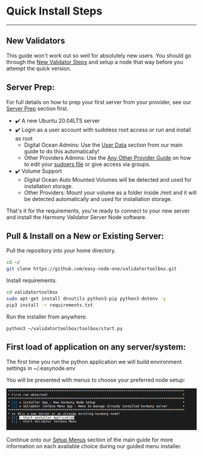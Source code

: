 # Quick Install Steps
---
## New Validators

This guide won't work out so well for absolutely new users. You should go through the [New Validator Steps](../full-manual/pre-installation-information/new-validator-steps/) and setup a node that way before you attempt the quick version.

## Server Prep:

For full details on how to prep your first server from your provider, see our [Server Prep](../full-manual/server-prep/) section first.

* ✔️ A new Ubuntu 20.04LTS server
* ✔️ Login as a user account with sudoless root access or run and install as root
  * Digital Ocean Admins: Use the [User Data](../full-manual/server-prep/digital-ocean.md#user-data) section from our main guide to do this automatically!
  * Other Providers Admins: Use the [Any Other Provider Guide](../full-manual/server-prep/any-other-provider/) on how to edit your [sudoers file](../full-manual/server-prep/any-other-provider/sudoless-root-access.md) or give access via groups.
* ✔️ Volume Support
  * Digital Ocean Auto Mounted Volumes will be detected and used for installation storage.
  * Other Providers: Mount your volume as a folder inside /mnt and it will be detected automatically and used for installation storage.

That's it for the requirements, you're ready to connect to your new server and install the Harmony Validator Server Node software.

## Pull & Install on a New or Existing Server:

Pull the repository into your home directory.

```bash
cd ~/
git clone https://github.com/easy-node-one/validatortoolbox.git
```

Install requirements.

```bash
cd validatortoolbox
sudo apt-get install dnsutils python3-pip python3-dotenv -y
pip3 install -r requirements.txt
```

Run the installer from anywhere.

```text
python3 ~/validatortoolbox/toolbox/start.py
```

## First load of application on any server/system:

The first time you run the python application we will build environment settings in ~/.easynode.env

You will be presented with menus to choose your preferred node setup:

![Run the Server Node Installer \(New Servers\) or just run the Validator Toolbox Menu \(Existing\)](../.gitbook/assets/image%20%2825%29.png)

Continue onto our [Setup Menus](../full-manual/installation/setup-menus.md) section of the main guide for more information on each available choice during our guided menu installer.

